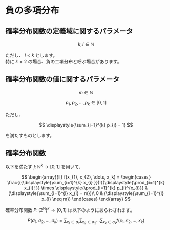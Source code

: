 # 負の多項分布

## 確率分布関数の定義域に関するパラメータ
$$
k, l \in \mathbb{N}
$$

ただし、 $l \lt k$ とします。  
特に $k=2$ の場合、負の二項分布と呼ぶ場合があります。

## 確率分布関数の値に関するパラメータ
$$
m \in \mathbb{N}
$$

$$
p_{1}, p_{2}, \dots, p_{k} \in [0, 1]
$$

ただし、

$$
\displaystyle{\sum_{i=1}^{k} p_{i} = 1}
$$

を満たすものとします。

## 確率分布関数
以下を満たす $f \colon \mathbb{N}^{k} \rightarrow [0, 1]$ を用いて、

$$
\begin{array}{ll}
f(x_{1}, x_{2}, \dots, x_k) = 
\begin{cases}
\frac{({\displaystyle{\sum_{i=1}^{k} x_{i} }})!}{\displaystyle{\prod_{i=1}^{k} x_{i}! }} \times \displaystyle{\prod_{i=1}^{k} p_{i}^{x_{i}}} & (\displaystyle{\sum_{i=1}^{l} x_{i} = m})\\
0 & (\displaystyle{\sum_{i=1}^{l} x_{i} \neq m})
\end{cases}
\end{array}
$$

確率分布関数 $P \colon (2^{\mathbb{N}})^{k} \rightarrow [0, 1]$ は以下のようにあらわされます。

$$
P(\sigma_{1}, \sigma_{2}, \dots, \sigma_{k}) = \displaystyle{\sum_{x_{1} \in \sigma_{1}}\sum_{x_{2} \in \sigma_{2}} \dots \sum_{x_{k} \in \sigma_{k}} f(x_{1}, x_{2}, \dots, x_{k})}
$$
